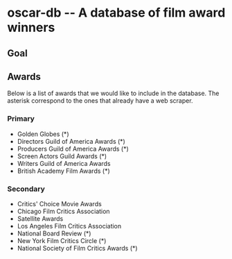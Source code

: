 # oscar-db -- A database of film award winners

## Goal

## Awards

Below is a list of awards that we would like to include in the database. The asterisk correspond to the ones that already have a web scraper.

### Primary

  - Golden Globes (*)
  - Directors Guild of America Awards (*)
  - Producers Guild of America Awards (*)
  - Screen Actors Guild Awards (*)
  - Writers Guild of America Awards
  - British Academy Film Awards (*)

### Secondary

  - Critics' Choice Movie Awards
  - Chicago Film Critics Association
  - Satellite Awards
  - Los Angeles Film Critics Association
  - National Board Review (*)
  - New York Film Critics Circle (*)
  - National Society of Film Critics Awards (*)
  